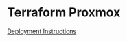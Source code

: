 # Terraform Proxmox

[Deployment Instructions](https://loganmancuso_public.gitlab.io/proxmox-wiki/How%20To%20Guides/Datacenter%20Infrastructure)